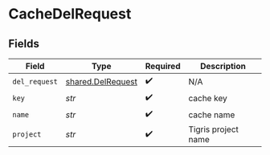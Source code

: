 # CacheDelRequest


## Fields

| Field                                                  | Type                                                   | Required                                               | Description                                            |
| ------------------------------------------------------ | ------------------------------------------------------ | ------------------------------------------------------ | ------------------------------------------------------ |
| `del_request`                                          | [shared.DelRequest](../../models/shared/delrequest.md) | :heavy_check_mark:                                     | N/A                                                    |
| `key`                                                  | *str*                                                  | :heavy_check_mark:                                     | cache key                                              |
| `name`                                                 | *str*                                                  | :heavy_check_mark:                                     | cache name                                             |
| `project`                                              | *str*                                                  | :heavy_check_mark:                                     | Tigris project name                                    |